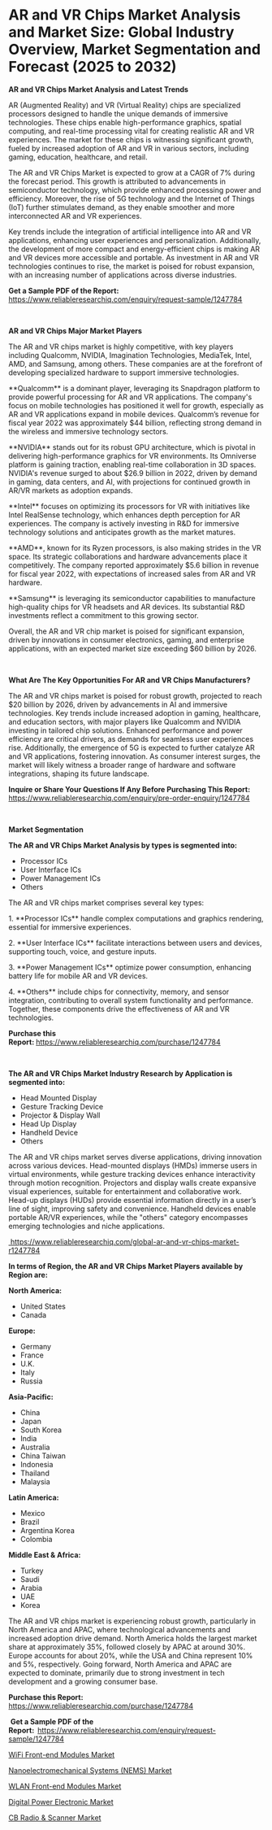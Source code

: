 <p><h1>AR and VR Chips Market Analysis and Market Size: Global Industry Overview, Market Segmentation and Forecast (2025 to 2032)</h1></p><p><strong>AR and VR Chips Market Analysis and Latest Trends</strong></p>
<p><p>AR (Augmented Reality) and VR (Virtual Reality) chips are specialized processors designed to handle the unique demands of immersive technologies. These chips enable high-performance graphics, spatial computing, and real-time processing vital for creating realistic AR and VR experiences. The market for these chips is witnessing significant growth, fueled by increased adoption of AR and VR in various sectors, including gaming, education, healthcare, and retail.</p><p>The AR and VR Chips Market is expected to grow at a CAGR of 7% during the forecast period. This growth is attributed to advancements in semiconductor technology, which provide enhanced processing power and efficiency. Moreover, the rise of 5G technology and the Internet of Things (IoT) further stimulates demand, as they enable smoother and more interconnected AR and VR experiences.</p><p>Key trends include the integration of artificial intelligence into AR and VR applications, enhancing user experiences and personalization. Additionally, the development of more compact and energy-efficient chips is making AR and VR devices more accessible and portable. As investment in AR and VR technologies continues to rise, the market is poised for robust expansion, with an increasing number of applications across diverse industries.</p></p>
<p><strong>Get a Sample PDF of the Report:&nbsp;</strong> <a href="https://www.reliableresearchiq.com/enquiry/request-sample/1247784?utm_campaign=973&utm_medium=2&utm_source=Github&utm_content=ia&utm_term=06042025&utm_id=ar-and-vr-chips">https://www.reliableresearchiq.com/enquiry/request-sample/1247784</a></p>
<p>&nbsp;</p>
<p><strong>AR and VR Chips Major Market Players</strong></p>
<p><p>The AR and VR chips market is highly competitive, with key players including Qualcomm, NVIDIA, Imagination Technologies, MediaTek, Intel, AMD, and Samsung, among others. These companies are at the forefront of developing specialized hardware to support immersive technologies.</p><p>**Qualcomm** is a dominant player, leveraging its Snapdragon platform to provide powerful processing for AR and VR applications. The company's focus on mobile technologies has positioned it well for growth, especially as AR and VR applications expand in mobile devices. Qualcomm’s revenue for fiscal year 2022 was approximately $44 billion, reflecting strong demand in the wireless and immersive technology sectors.</p><p>**NVIDIA** stands out for its robust GPU architecture, which is pivotal in delivering high-performance graphics for VR environments. Its Omniverse platform is gaining traction, enabling real-time collaboration in 3D spaces. NVIDIA's revenue surged to about $26.9 billion in 2022, driven by demand in gaming, data centers, and AI, with projections for continued growth in AR/VR markets as adoption expands.</p><p>**Intel** focuses on optimizing its processors for VR with initiatives like Intel RealSense technology, which enhances depth perception for AR experiences. The company is actively investing in R&D for immersive technology solutions and anticipates growth as the market matures.</p><p>**AMD**, known for its Ryzen processors, is also making strides in the VR space. Its strategic collaborations and hardware advancements place it competitively. The company reported approximately $5.6 billion in revenue for fiscal year 2022, with expectations of increased sales from AR and VR hardware.</p><p>**Samsung** is leveraging its semiconductor capabilities to manufacture high-quality chips for VR headsets and AR devices. Its substantial R&D investments reflect a commitment to this growing sector.</p><p>Overall, the AR and VR chip market is poised for significant expansion, driven by innovations in consumer electronics, gaming, and enterprise applications, with an expected market size exceeding $60 billion by 2026.</p></p>
<p>&nbsp;</p>
<p><strong>What Are The Key Opportunities For AR and VR Chips Manufacturers?</strong></p>
<p><p>The AR and VR chips market is poised for robust growth, projected to reach $20 billion by 2026, driven by advancements in AI and immersive technologies. Key trends include increased adoption in gaming, healthcare, and education sectors, with major players like Qualcomm and NVIDIA investing in tailored chip solutions. Enhanced performance and power efficiency are critical drivers, as demands for seamless user experiences rise. Additionally, the emergence of 5G is expected to further catalyze AR and VR applications, fostering innovation. As consumer interest surges, the market will likely witness a broader range of hardware and software integrations, shaping its future landscape.</p></p>
<p><strong>Inquire or Share Your Questions If Any Before Purchasing This Report:</strong> <a href="https://www.reliableresearchiq.com/enquiry/pre-order-enquiry/1247784?utm_campaign=973&utm_medium=2&utm_source=Github&utm_content=ia&utm_term=06042025&utm_id=ar-and-vr-chips">https://www.reliableresearchiq.com/enquiry/pre-order-enquiry/1247784</a></p>
<p>&nbsp;</p>
<p><strong>Market Segmentation</strong></p>
<p><strong>The AR and VR Chips Market Analysis by types is segmented into:</strong></p>
<p><ul><li>Processor ICs</li><li>User Interface ICs</li><li>Power Management ICs</li><li>Others</li></ul></p>
<p><p>The AR and VR chips market comprises several key types: </p><p>1. **Processor ICs** handle complex computations and graphics rendering, essential for immersive experiences.</p><p>2. **User Interface ICs** facilitate interactions between users and devices, supporting touch, voice, and gesture inputs.</p><p>3. **Power Management ICs** optimize power consumption, enhancing battery life for mobile AR and VR devices.</p><p>4. **Others** include chips for connectivity, memory, and sensor integration, contributing to overall system functionality and performance. Together, these components drive the effectiveness of AR and VR technologies.</p></p>
<p><strong>Purchase this Report:&nbsp;</strong><a href="https://www.reliableresearchiq.com/purchase/1247784?utm_campaign=973&utm_medium=2&utm_source=Github&utm_content=ia&utm_term=06042025&utm_id=ar-and-vr-chips">https://www.reliableresearchiq.com/purchase/1247784</a></p>
<p>&nbsp;</p>
<p><strong>The AR and VR Chips Market Industry Research by Application is segmented into:</strong></p>
<p><ul><li>Head Mounted Display</li><li>Gesture Tracking Device</li><li>Projector & Display Wall</li><li>Head Up Display</li><li>Handheld Device</li><li>Others</li></ul></p>
<p><p>The AR and VR chips market serves diverse applications, driving innovation across various devices. Head-mounted displays (HMDs) immerse users in virtual environments, while gesture tracking devices enhance interactivity through motion recognition. Projectors and display walls create expansive visual experiences, suitable for entertainment and collaborative work. Head-up displays (HUDs) provide essential information directly in a user’s line of sight, improving safety and convenience. Handheld devices enable portable AR/VR experiences, while the "others" category encompasses emerging technologies and niche applications.</p></p>
<p><a href="https://www.reliableresearchiq.com/global-ar-and-vr-chips-market-r1247784?utm_campaign=973&utm_medium=2&utm_source=Github&utm_content=ia&utm_term=06042025&utm_id=ar-and-vr-chips">&nbsp;https://www.reliableresearchiq.com/global-ar-and-vr-chips-market-r1247784</a></p>
<p><strong>In terms of Region, the AR and VR Chips Market Players available by Region are:</strong></p>
<p>
    <p> <strong> North America: </strong>
        <ul>
            <li>United States</li>
            <li>Canada</li>
        </ul>
        </p> 
    <p> <strong> Europe: </strong>
        <ul>
            <li>Germany</li>
            <li>France</li>
            <li>U.K.</li>
            <li>Italy</li>
            <li>Russia</li>
        </ul>
        </p> 
    <p> <strong> Asia-Pacific: </strong>
        <ul>
            <li>China</li>
            <li>Japan</li>
            <li>South Korea</li>
            <li>India</li>
            <li>Australia</li>
            <li>China Taiwan</li>
            <li>Indonesia</li>
            <li>Thailand</li>
            <li>Malaysia</li>
        </ul>
        </p> 
    <p> <strong> Latin America: </strong>
        <ul>
            <li>Mexico</li>
            <li>Brazil</li>
            <li>Argentina Korea</li>
            <li>Colombia</li>
        </ul>
        </p> 
    <p> <strong> Middle East & Africa: </strong>
        <ul>
            <li>Turkey</li>
            <li>Saudi</li>
            <li>Arabia</li>
            <li>UAE</li>
            <li>Korea</li>
        </ul>
    </p>
    </p>
<p><p>The AR and VR chips market is experiencing robust growth, particularly in North America and APAC, where technological advancements and increased adoption drive demand. North America holds the largest market share at approximately 35%, followed closely by APAC at around 30%. Europe accounts for about 20%, while the USA and China represent 10% and 5%, respectively. Going forward, North America and APAC are expected to dominate, primarily due to strong investment in tech development and a growing consumer base.</p></p>
<p><strong>Purchase this Report: </strong><a href="https://www.reliableresearchiq.com/purchase/1247784?utm_campaign=973&utm_medium=2&utm_source=Github&utm_content=ia&utm_term=06042025&utm_id=ar-and-vr-chips">https://www.reliableresearchiq.com/purchase/1247784</a></p>
<p>&nbsp;<strong>Get a Sample PDF of the Report:&nbsp;&nbsp;</strong><a href="https://www.reliableresearchiq.com/enquiry/request-sample/1247784?utm_campaign=973&utm_medium=2&utm_source=Github&utm_content=ia&utm_term=06042025&utm_id=ar-and-vr-chips">https://www.reliableresearchiq.com/enquiry/request-sample/1247784</a></p>
<p><strong></strong></p>
<p><p><a href="https://github.com/motanafraxer/Market-Research-Report-List-1/blob/main/wifi-front-end-modules-market.md?utm_campaign=973&utm_medium=2&utm_source=Github&utm_content=ia&utm_term=06042025&utm_id=ar-and-vr-chips">WiFi Front-end Modules Market</a></p><p><a href="https://github.com/ridchycarlas/Market-Research-Report-List-1/blob/main/nanoelectromechanical-systems-nems-market.md?utm_campaign=973&utm_medium=2&utm_source=Github&utm_content=ia&utm_term=06042025&utm_id=ar-and-vr-chips">Nanoelectromechanical Systems (NEMS) Market</a></p><p><a href="https://github.com/bramsklizas/Market-Research-Report-List-1/blob/main/wlan-front-end-modules-market.md?utm_campaign=973&utm_medium=2&utm_source=Github&utm_content=ia&utm_term=06042025&utm_id=ar-and-vr-chips">WLAN Front-end Modules Market</a></p><p><a href="https://github.com/fabinbuddygc/Market-Research-Report-List-1/blob/main/digital-power-electronic-market.md?utm_campaign=973&utm_medium=2&utm_source=Github&utm_content=ia&utm_term=06042025&utm_id=ar-and-vr-chips">Digital Power Electronic Market</a></p><p><a href="https://github.com/stohllaackdw/Market-Research-Report-List-1/blob/main/cb-radio-scanner-market.md?utm_campaign=973&utm_medium=2&utm_source=Github&utm_content=ia&utm_term=06042025&utm_id=ar-and-vr-chips">CB Radio & Scanner Market</a></p></p>
